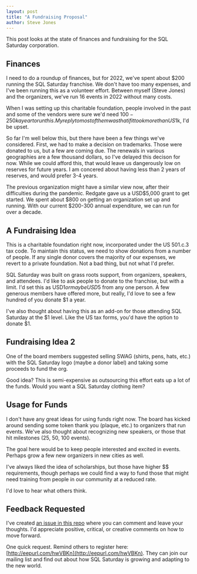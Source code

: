 ```yaml
---
layout: post
title: "A Fundraising Proposal"
author: Steve Jones
---
```

This post looks at the state of finances and fundraising for the SQL Saturday corporation.

## Finances

I need to do a roundup of finances, but for 2022, we've spent about $200 running the SQL Saturday franchise. We don't have too many expenses, and I've been running this as a volunteer effort. Between myself (Steve Jones) and the organizers, we've run 16 events in 2022 without many costs.

When I was setting up this charitable foundation, people involved in the past and some of the vendors were sure we'd need $100-250k a year to run this. My reply to most of them was that if it took more than US$1k, I'd be upset.

So far I'm well below this, but there have been a few things we've considered. First, we had to make a decision on trademarks. Those were donated to us, but a few are coming due. The renewals in various geographies are a few thousand dollars, so I've delayed this decison for now. While we could afford this, that would leave us dangerously low on reserves for future years. I am concered about having less than 2 years of reserves, and would prefer 3-4 years.

The previous organization might have a similar view now, after their difficulties during the pandemic. Redgate gave us a USD$5,000 grant to get started. We spent about $800 on getting an organization set up and running. With our current $200-300 annual expenditure, we can run for over a decade.

## A Fundraising Idea

This is a charitable foundation right now, incorporated under the US 501.c.3 tax code. To maintain this status, we need to show donations from a number of people. If any single donor covers the majority of our expenses, we revert to a private foundation. Not a bad thing, but not what I'd prefer.

SQL Saturday was built on grass roots support, from organizers, speakers, and attendees. I'd like to ask people to donate to the franchise, but with a limit. I'd set this as USD$1 or maybe USD$5 from any one person. A few generous members have offered more, but really, I'd love to see a few hundred of you donate $1 a year.

I've also thought about having this as an add-on for those attending SQL Saturday at the $1 level. Like the US tax forms, you'd have the option to donate $1.

## Fundraising Idea 2

One of the board members suggested selling SWAG (shirts, pens, hats, etc.) with the SQL Saturday logo (maybe a donor label) and taking some proceeds to fund the org. 

Good idea? This is semi-expensive as outsourcing this effort eats up a lot of the funds. Would you want a SQL Saturday clothing item?

## Usage for Funds

I don't have any great ideas for using funds right now. The board has kicked around sending some token thank you (plaque, etc.) to organizers that run events. We've also thought about recognizing new speakers, or those that hit milestones (25, 50, 100 events).

The goal here would be to keep people interested and excited in events. Perhaps grow a few new organizers in new cities as well.

I've always liked the idea of scholarships, but those have higher $$ requirements, though perhaps we could find a way to fund those that might need training from people in our community at a reduced rate.

I'd love to hear what others think.

## Feedback Requested

I've created [an issue in this repo]() where you can comment and leave your thoughts. I'd appreciate positive, critical, or creative comments on how to move forward.

One quick request. Remind others to register here: [http://eepurl.com/hwVBKn](http://eepurl.com/hwVBKn). They can join our mailing list and find out about how SQL Saturday is growing and adapting to the new world.
